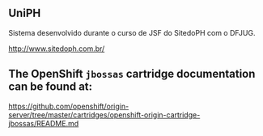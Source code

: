 ## UniPH

Sistema desenvolvido durante o curso de JSF do SitedoPH com o DFJUG.

http://www.sitedoph.com.br/

## The OpenShift `jbossas` cartridge documentation can be found at:

https://github.com/openshift/origin-server/tree/master/cartridges/openshift-origin-cartridge-jbossas/README.md
